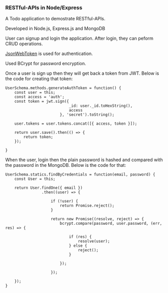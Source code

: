 ### RESTful-APIs in Node/Express

A Todo application to demostrate RESTful-APIs.

Developed in Node.js, Express.js and MongoDB

User can signup and login the application. 
After login, they can peform CRUD operations. 

[JsonWebToken](https://jwt.io/) is used for authentication.

Used BCrypt for password encryption.

Once a user is sign up then they will get back a token from JWT.
Below is the code for creating that token:

```node
UserSchema.methods.generateAuthToken = function() {
	const user = this;
	const access = 'auth';
	const token = jwt.sign({
							_id: user._id.toHexString(),
							access
						}, 'secret').toString();

	user.tokens = user.tokens.concat([{ access, token }]);

	return user.save().then(() => {
		return token;
	});

}
```

When the user, login then the plain password is hashed and compared with the password in the MongoDB.
Below is the code for that:

```node
UserSchema.statics.findByCredentials = function(email, password) {
	const User = this;

	return User.findOne({ email })
				.then((user) => {
					
					if (!user) {
						return Promise.reject();
					}

					return new Promise((resolve, reject) => {
						bcrypt.compare(password, user.password, (err, res) => {
							
							if (res) {
								resolve(user);
							} else {
								reject();
							}

						});

					});

	});	
}
```
